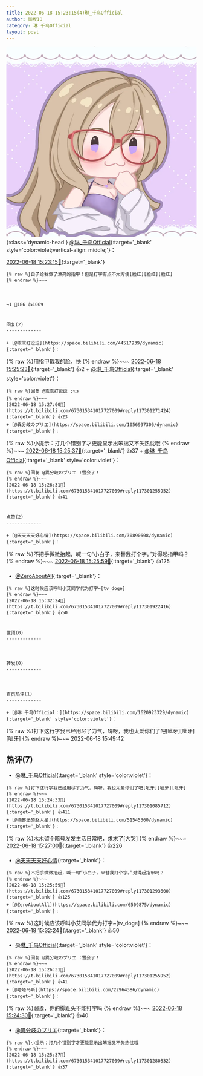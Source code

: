 ```yaml
---
title: 2022-06-18 15:23:15(4)琳_千鸟Official
author: 御坂IO
category: 琳_千鸟Official
layout: post
---
```


![img](/images/c0a88f85ebd0d056f37b114e0748e69556c8b488.jpg){:class='dynamic-head'}
[@琳_千鸟Official](https://space.bilibili.com/1620923329/dynamic){:target='_blank' style='color:violet;vertical-align: middle;'}：

[2022-06-18 15:23:15🔗](https://t.bilibili.com/673015341017727009){:target='_blank'}

~~~
{% raw %}白子给我做了漂亮的指甲！但是打字有点不太方便[脸红][脸红][脸红]
{% endraw %}~~~



↪️1 💬186 👍1069


回复(2)
-------------

+ [@乖乖打逗逗](https://space.bilibili.com/44517939/dynamic){:target='_blank'}：
~~~
{% raw %}用指甲戳我的脸，快
{% endraw %}~~~
[2022-06-18 15:25:23🔗](https://t.bilibili.com/673015341017727009#reply117301158704){:target='_blank'} 👍2
    + [@琳_千鸟Official](https://space.bilibili.com/1620923329/dynamic){:target='_blank' style='color:violet'}：
~~~
{% raw %}回复 @乖乖打逗逗 :👈
{% endraw %}~~~
[2022-06-18 15:27:00🔗](https://t.bilibili.com/673015341017727009#reply117301271424){:target='_blank'} 👍23
+ [@異分岐のプリエ](https://space.bilibili.com/1056997306/dynamic){:target='_blank'}：
~~~
{% raw %}小提示：打几个错别字才更能显示出笨拙又不失热忱哦
{% endraw %}~~~
[2022-06-18 15:25:37🔗](https://t.bilibili.com/673015341017727009#reply117301280832){:target='_blank'} 👍37
    + [@琳_千鸟Official](https://space.bilibili.com/1620923329/dynamic){:target='_blank' style='color:violet'}：
~~~
{% raw %}回复 @異分岐のプリエ :雪会了！
{% endraw %}~~~
[2022-06-18 15:26:31🔗](https://t.bilibili.com/673015341017727009#reply117301255952){:target='_blank'} 👍41


点赞(2)
-------------

+ [@天天天天好心情](https://space.bilibili.com/30890608/dynamic){:target='_blank'}：
~~~
{% raw %}不把手微微抬起，喊一句“小白子，来替我打个字。”对得起指甲吗？
{% endraw %}~~~
[2022-06-18 15:25:59🔗](https://t.bilibili.com/673015341017727009#reply117301293600){:target='_blank'} 👍125
+ [@ZeroAboutAll](https://space.bilibili.com/6509875/dynamic){:target='_blank'}：
~~~
{% raw %}这时候应该呼叫小艾同学代为打字~[tv_doge]
{% endraw %}~~~
[2022-06-18 15:32:24🔗](https://t.bilibili.com/673015341017727009#reply117301922416){:target='_blank'} 👍50


置顶(0)
-------------



转发(0)
-------------



首页热评(1)
-------------

+ [@琳_千鸟Official：](https://space.bilibili.com/1620923329/dynamic){:target='_blank' style='color:violet'}：
~~~
{% raw %}打下这行字我已经用尽了力气，嗨呀，我也太爱你们了吧[呲牙][呲牙][呲牙]
{% endraw %}~~~
2022-06-18 15:49:42


热评(7)
-------------

+ [@琳_千鸟Official](https://space.bilibili.com/1620923329/dynamic){:target='_blank' style='color:violet'}：
~~~
{% raw %}打下这行字我已经用尽了力气，嗨呀，我也太爱你们了吧[呲牙][呲牙][呲牙]
{% endraw %}~~~
[2022-06-18 15:24:33🔗](https://t.bilibili.com/673015341017727009#reply117301085712){:target='_blank'} 👍411
+ [@滴答堡的赵大星](https://space.bilibili.com/51545360/dynamic){:target='_blank'}：
~~~
{% raw %}木木留个暗号发发生活日常吧，求求了[大哭]
{% endraw %}~~~
[2022-06-18 15:27:00🔗](https://t.bilibili.com/673015341017727009#reply117301372064){:target='_blank'} 👍226
+ [@天天天天好心情](https://space.bilibili.com/30890608/dynamic){:target='_blank'}：
~~~
{% raw %}不把手微微抬起，喊一句“小白子，来替我打个字。”对得起指甲吗？
{% endraw %}~~~
[2022-06-18 15:25:59🔗](https://t.bilibili.com/673015341017727009#reply117301293600){:target='_blank'} 👍125
+ [@ZeroAboutAll](https://space.bilibili.com/6509875/dynamic){:target='_blank'}：
~~~
{% raw %}这时候应该呼叫小艾同学代为打字~[tv_doge]
{% endraw %}~~~
[2022-06-18 15:32:24🔗](https://t.bilibili.com/673015341017727009#reply117301922416){:target='_blank'} 👍50
+ [@琳_千鸟Official](https://space.bilibili.com/1620923329/dynamic){:target='_blank' style='color:violet'}：
~~~
{% raw %}回复 @異分岐のプリエ :雪会了！
{% endraw %}~~~
[2022-06-18 15:26:31🔗](https://t.bilibili.com/673015341017727009#reply117301255952){:target='_blank'} 👍41
+ [@塔塔乌斯](https://space.bilibili.com/22964386/dynamic){:target='_blank'}：
~~~
{% raw %}弱诶，你的脚趾头不能打字吗
{% endraw %}~~~
[2022-06-18 15:24:30🔗](https://t.bilibili.com/673015341017727009#reply117301129296){:target='_blank'} 👍40
+ [@異分岐のプリエ](https://space.bilibili.com/1056997306/dynamic){:target='_blank'}：
~~~
{% raw %}小提示：打几个错别字才更能显示出笨拙又不失热忱哦
{% endraw %}~~~
[2022-06-18 15:25:37🔗](https://t.bilibili.com/673015341017727009#reply117301280832){:target='_blank'} 👍37


